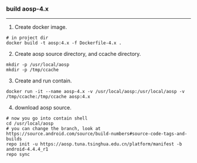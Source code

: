 ### build aosp-4.x
----
1. Create docker image.
```
# in project dir
docker build -t aosp:4.x -f Dockerfile-4.x .
```
2. Create aosp source directory, and ccache directory.
```
mkdir -p /usr/local/aosp
mkdir -p /tmp/ccache
```
3. Create and run contain.
```
docker run -it --name aosp-4.x -v /usr/local/aosp:/usr/local/aosp -v /tmp/ccache:/tmp/ccache aosp:4.x
```
4. download aosp source.
```
# now you go into contain shell
cd /usr/local/aosp
# you can change the branch, look at https://source.android.com/source/build-numbers#source-code-tags-and-builds
repo init -u https://aosp.tuna.tsinghua.edu.cn/platform/manifest -b android-4.4.4_r1
repo sync
```
